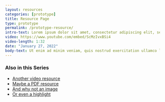```yaml
---
layout: resources
categories: [prototype]
title: Resource Page
type: prototype
permalink: /prototype-resource/
intro-text: Lorem ipsum dolor sit amet, consectetur adipiscing elit, sed do eiusmod tempor incididunt ut labore et dolore magna aliqua. Ut enim ad minim veniam, quis nostrud exercitation ullamco laboris nisi ut aliquip ex ea commodo consequat. Duis aute irure dolor in reprehenderit in voluptate velit esse cillum dolore eu fugiat nulla pariatur.
video: https://www.youtube.com/embed/ScMzIvxBSi4
video-length: 1:32
date: "January 27, 2022"
body-text: Ut enim ad minim veniam, quis nostrud exercitation ullamco laboris nisi ut aliquip ex ea commodo consequat. Duis aute irure dolor in reprehenderit in voluptate velit esse cillum dolore eu fugiat nulla pariatur. Excepteur sint occaecat cupidatat non proident, sunt in culpa qui officia deserunt mollit anim id est laborum.
---
```


### Also in this Series
- [Another video resource]()
- [Maybe a PDF resource]()
- [And why not an image ]()
- [Or even a highlight]()
